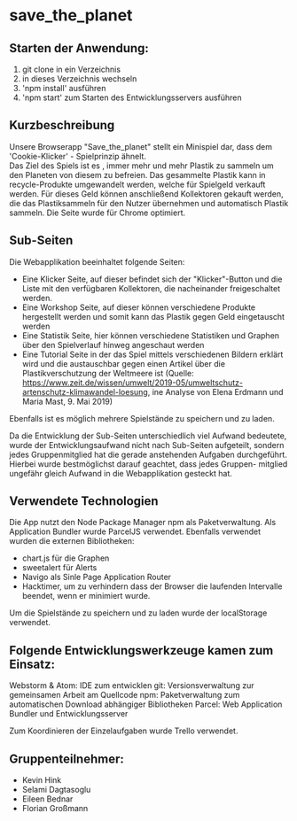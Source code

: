 # save_the_planet

## Starten der Anwendung:

  1. git clone in ein Verzeichnis
  2. in dieses Verzeichnis wechseln
  3. 'npm install' ausführen
  4. 'npm start' zum Starten des Entwicklungsservers ausführen

## Kurzbeschreibung
Unsere Browserapp "Save_the_planet" stellt ein Minispiel dar, dass dem 'Cookie-Klicker' - Spielprinzip ähnelt.  
Das Ziel des Spiels ist es , immer mehr und mehr Plastik zu sammeln um den Planeten von diesem zu befreien.
Das gesammelte Plastik kann in recycle-Produkte umgewandelt werden, welche für Spielgeld verkauft werden.
Für dieses Geld können anschließend Kollektoren gekauft werden, die das Plastiksammeln für den Nutzer übernehmen und automatisch Plastik sammeln.
Die Seite wurde für Chrome optimiert.

## Sub-Seiten
Die Webapplikation beeinhaltet folgende Seiten:
 - Eine Klicker Seite, auf dieser befindet sich der "Klicker"-Button und die Liste mit den verfügbaren Kollektoren, die nacheinander freigeschaltet werden.
 - Eine Workshop Seite, auf dieser können verschiedene Produkte hergestellt werden und somit kann das Plastik gegen Geld eingetauscht werden
 - Eine Statistik Seite, hier können verschiedene Statistiken und Graphen über den Spielverlauf hinweg angeschaut werden
 - Eine Tutorial Seite in der das Spiel mittels verschiedenen Bildern erklärt wird und die austauschbar gegen einen Artikel über die Plastikverschutzung der Weltmeere ist (Quelle: https://www.zeit.de/wissen/umwelt/2019-05/umweltschutz-artenschutz-klimawandel-loesung, ine Analyse von Elena Erdmann und Maria Mast, 9. Mai 2019) 

Ebenfalls ist es möglich mehrere Spielstände zu speichern und zu laden.

Da die Entwicklung der Sub-Seiten unterschiedlich viel Aufwand bedeutete, wurde der Entwicklungsaufwand nicht nach Sub-Seiten aufgeteilt,
sondern jedes Gruppenmitglied hat die gerade anstehenden Aufgaben durchgeführt. Hierbei wurde bestmöglichst darauf geachtet, dass jedes Gruppen-
mitglied ungefähr gleich Aufwand in die Webapplikation gesteckt hat.

## Verwendete Technologien
Die App nutzt den Node Package Manager npm als Paketverwaltung.
Als Application Bundler wurde ParcelJS verwendet.
Ebenfalls verwendet wurden die externen Bibliotheken:
  - chart.js für die Graphen
  - sweetalert für Alerts
  - Navigo als Sinle Page Application Router
  - Hacktimer, um zu verhindern dass der Browser die laufenden Intervalle beendet, wenn er minimiert wurde.

Um die Spielstände zu speichern und zu laden wurde der localStorage verwendet.

## Folgende Entwicklungswerkzeuge kamen zum Einsatz:

Webstorm & Atom: IDE zum entwicklen
git: Versionsverwaltung zur gemeinsamen Arbeit am Quellcode
npm: Paketverwaltung zum automatischen Download abhängiger Bibliotheken
Parcel: Web Application Bundler und Entwicklungsserver

Zum Koordinieren der Einzelaufgaben wurde Trello verwendet.

## Gruppenteilnehmer:
 - Kevin Hink
 - Selami Dagtasoglu
 - Eileen Bednar
 - Florian Großmann 
